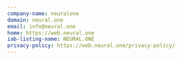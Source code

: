 ```yaml
---
company-name: neuralone
domain: neural.one
email: info@neural.one
home: https://web.neural.one
iab-listing-name: NEURAL.ONE
privacy-policy: https://web.neural.one/privacy-policy/
---
```




